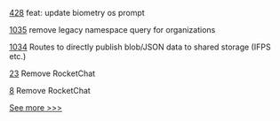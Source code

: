 
[428](https://github.com/hyperledger/aries-mobile-agent-react-native/pull/428) feat: update biometry os prompt

[1035](https://github.com/hyperledger/firefly/pull/1035) remove legacy namespace query for organizations

[1034](https://github.com/hyperledger/firefly/pull/1034) Routes to directly publish blob/JSON data to shared storage (IFPS etc.)

[23](https://github.com/hyperledger/transact-sdk-javascript/pull/23) Remove RocketChat

[8](https://github.com/hyperledger/transact-sdk-go/pull/8) Remove RocketChat


[See more >>>](https://start-here.hyperledger.org/pull-requests)

